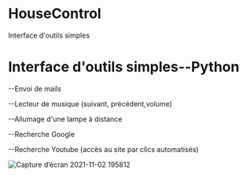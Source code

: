 # HouseControl
Interface d'outils simples

# Interface d'outils simples--Python

--Envoi de mails

--Lecteur de musique (suivant, précédent,volume)

--Allumage d'une lampe à distance

--Recherche Google 

--Recherche Youtube (accès au site par clics automatisés)


![Capture d’écran 2021-11-02 195812](https://user-images.githubusercontent.com/92324336/139928200-fc5603f4-76e6-4dfa-891c-272bf12775dd.jpg)
